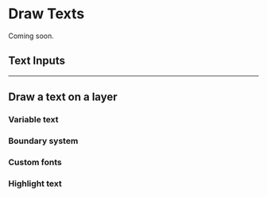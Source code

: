 # Draw Texts

Coming soon.

## Text Inputs

---

## Draw a text on a layer

### Variable text

### Boundary system

### Custom fonts

### Highlight text